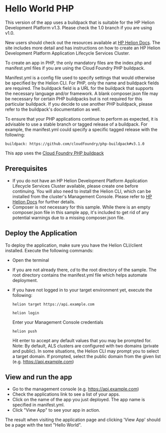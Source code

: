 # Hello World PHP

This version of the app uses a buildpack that is suitable for the HP Helion 
Development Platform v1.3. Please check the 1.0 branch if you are using v1.0.

New users should check out the resources available at [HP Helion Docs](http://docs.hpcloud.com/helion/devplatform/workbook/helloworld/php/). 
The site includes more detail and has instructions on how to create an HP
Helion Development Platform Application Lifecycle Services Cluster.

To create an app in PHP, the only mandatory files are the index.php
and manifest.yml files if you are using the Cloud Foundry PHP buildpack.

Manifest.yml is a config file used to specify settings that would otherwise be
specified by the Helion CLI. For PHP, only the name and buildpack fields are
required. The buildpack field is a URL for the buildpack that supports the 
necessary language and/or framework. A blank composer.json file may be necessary
for certain PHP buildpacks but is not required for this particular buildpack.
If you decide to use another PHP buildpack, please refer to the buildpack's 
documentation as well.

To ensure that your PHP applications continue to perform as expected, it is 
advisable to use a stable branch or tagged release of a buildpack. For example,
the manifest.yml could specify a specific tagged release with the following:

`buildpack: https://github.com/cloudfoundry/php-buildpack#v3.1.0`

This app uses the [Cloud Foundry PHP buildpack](https://github.com/cloudfoundry/php-buildpack)

## Prerequisites
- If you do not have an HP Helion Development Platform Application Lifecycle 
  Services Cluster available, please create one before continuing. You will also
  need to install the Helion CLI, which can be installed from the cluster's
  Management Console. Please refer to [HP Helion Docs](http://docs.hpcloud.com/helion/devplatform/workbook/helloworld/php/)
  for further details.  
- Composer is not necessary for this sample. While there is an empty composer.json
  file in this sample app, it's included to get rid of any potential warnings
  due to a missing composer.json file.
    
## Deploy the Application

To deploy the application, make sure you have the Helion CLI/client installed. 
Execute the following commands:

- Open the terminal
- If you are not already there, *cd* to the root directory of the sample. The 
  root directory contains the manifest.yml file which helps automate deployment. 
- If you have not logged in to your target environment yet, execute the following:

    `helion target https://api.example.com`
    
    `helion login`
    
    Enter your Management Console credentials
    
    `helion push`

    Hit enter to accept any default values that you may be prompted for. 
    Note: By default, ALS clusters are configured with two domains (private and
    public). In some situations, the Helion CLI may prompt you to select a target
    domain. If prompted, select the public domain from the given list (e.g. https://api.example.com)

## View and run the app
- Go to the management console (e.g. https://api.example.com)
- Check the applications link to see a list of your apps.
- Click on the name of the app you just deployed. The app name is specified in 
  manifest.yml.
- Click "View App" to see your app in action.

The result when visiting the application page and clicking 'View App' should be
a page with the text "Hello World".

